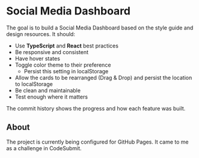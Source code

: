 # Social Media Dashboard

The goal is to build a Social Media Dashboard based on the style guide and design resources.
It should:
-   Use **TypeScript** and **React** best practices
-   Be responsive and consistent
-   Have hover states
-   Toggle color theme to their preference
    -   Persist this setting in localStorage
-   Allow the cards to be rearranged (Drag & Drop) and persist the location to localStorage
-   Be clean and maintainable
-   Test enough where it matters

The commit history shows the progress and how each feature was built.

## About

The project is currently being configured for GitHub Pages. It came to me as a challenge in CodeSubmit.